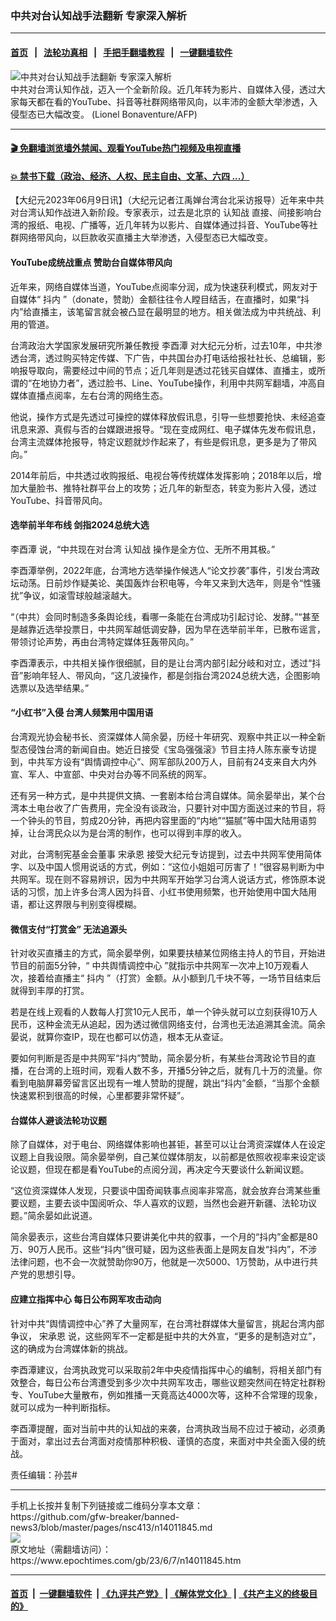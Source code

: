### 中共对台认知战手法翻新 专家深入解析
------------------------

#### [首页](https://github.com/gfw-breaker/banned-news3/blob/master/README.md) &nbsp;&nbsp;|&nbsp;&nbsp; [法轮功真相](https://github.com/begood0513/basic/blob/master/README.md)  &nbsp;&nbsp;|&nbsp;&nbsp; [手把手翻墙教程](https://github.com/gfw-breaker/guides/wiki)  &nbsp;&nbsp;|&nbsp;&nbsp; [一键翻墙软件](https://github.com/gfw-breaker/nogfw/blob/master/README.md)  



<div><img alt="中共对台认知战手法翻新 专家深入解析" class="attachment-djy_600_400 size-djy_600_400 wp-post-image" src="https://i.epochtimes.com/assets/uploads/2022/06/id13770039-562434-600x400.jpg"/>
<div class="caption">
 中共对台湾认知作战，迈入一个全新阶段。近几年转为影片、自媒体入侵，透过大家每天都在看的YouTube、抖音等社群网络带风向，以丰沛的金额大举渗透，入侵型态已大幅改变。
(Lionel Bonaventure/AFP)
</div></div><hr/>

#### [ 🎬  免翻墙浏览墙外禁闻、观看YouTube热门视频及电视直播](https://github.com/gfw-breaker/HelloWorld)

#### [ 💥  禁书下载（政治、经济、人权、民主自由、文革、六四 ...）](https://github.com/gfw-breaker/books/blob/master/README.md)

<div><p>
 【大纪元2023年06月9日讯】（大纪元记者江禹婵台湾台北采访报导）近年来中共对台湾认知作战进入新阶段。专家表示，过去是北京的
 <ok href="https://www.epochtimes.com/gb/tag/%E8%AE%A4%E7%9F%A5%E6%88%98.html">
  认知战
 </ok>
 直接、间接影响台湾的报纸、电视、广播等，近几年转为以影片、自媒体通过抖音、YouTube等社群网络带风向，以巨款收买直播主大举渗透，入侵型态已大幅改变。
</p>
<h4>
 YouTube成统战重点 赞助台自媒体带风向
</h4>
<p>
 近年来，网络自媒体当道，YouTube点阅率分润，成为快速获利模式，网友对于自媒体“
 <ok href="https://www.epochtimes.com/gb/tag/%E6%8A%96%E5%86%85.html">
  抖内
 </ok>
 ”（donate，赞助）金额往往令人瞠目结舌，在直播时，如果“抖内”给直播主，该笔留言就会被凸显在最明显的地方。相关做法成为中共统战、利用的管道。
</p>
<p>
 台湾政治大学国家发展研究所兼任教授
 <ok href="https://www.epochtimes.com/gb/tag/%E6%9D%8E%E9%85%89%E6%BD%AD.html">
  李酉潭
 </ok>
 对大纪元分析，过去10年，中共渗透台湾，透过购买特定传媒、下广告，中共国台办打电话给报社社长、总编辑，影响报导取向，需要经过中间的节点；近几年则是透过花钱买自媒体、直播主，或所谓的“在地协力者”，透过脸书、Line、YouTube操作，利用中共网军翻墙，冲高自媒体直播点阅率，左右台湾的网络生态。
</p>
<p>
 他说，操作方式是先透过可操控的媒体释放假讯息，引导一些想要抢快、未经追查讯息来源、真假与否的台媒跟进报导。“现在变成网红、电子媒体先发布假讯息，台湾主流媒体抢报导，特定议题就炒作起来了，有些是假讯息，更多是为了带风向。”
</p>
<p>
 2014年前后，中共透过收购报纸、电视台等传统媒体发挥影响；2018年以后，增加大量脸书、推特社群平台上的攻势；近几年的新型态，转变为影片入侵，透过YouTube、抖音带风向。
</p>
<h4>
 选举前半年布线 剑指2024总统大选
</h4>
<p>
 <ok href="https://www.epochtimes.com/gb/tag/%E6%9D%8E%E9%85%89%E6%BD%AD.html">
  李酉潭
 </ok>
 说，“中共现在对台湾
 <ok href="https://www.epochtimes.com/gb/tag/%E8%AE%A4%E7%9F%A5%E6%88%98.html">
  认知战
 </ok>
 操作是全方位、无所不用其极。”
</p>
<p>
 李酉潭举例，2022年底，台湾地方选举操作候选人“论文抄袭”事件，引发台湾政坛动荡。日前炒作疑美论、美国轰炸台积电等，今年又来到大选年，则是令“性骚扰”争议，如滚雪球般越滚越大。
</p>
<p>
 “（中共）会同时制造多条舆论线，看哪一条能在台湾成功引起讨论、发酵。”“甚至是越靠近选举投票日，中共网军越低调安静，因为早在选举前半年，已散布谣言，带领讨论声势，再由台湾特定媒体狂轰带风向。”
</p>
<p>
 李酉潭表示，中共相关操作很细腻，目的是让台湾内部引起分岐和对立，透过“抖音”影响年轻人、带风向，“这几波操作，都是剑指台湾2024总统大选，企图影响选票以及选举结果。”
</p>
<h4>
 “小红书”入侵 台湾人频繁用中国用语
</h4>
<p>
 台湾观光协会秘书长、资深媒体人简余晏，历经十年研究、观察中共正以一种全新型态侵蚀台湾的新闻自由。她近日接受《宝岛强强滚》节目主持人陈东豪专访提到，中共军方设有“舆情调控中心”、网军部队200万人，目前有24支来自大内外宣、军人、中宣部、中央对台办等不同系统的网军。
</p>
<p>
 还有另一种方式，是中共提供文搞、一套剧本给台湾自媒体。简余晏举出，某个台湾本土电台收了广告费用，完全没有谈政治，只要针对中国方面送过来的节目，将一个钟头的节目，剪成20分钟，再把内容里面的“内地”“猫腻”等中国大陆用语剪掉，让台湾民众以为是台湾的制作，也可以得到丰厚的收入。
</p>
<p>
 对此，台湾制宪基金会董事
 <ok href="https://www.epochtimes.com/gb/tag/%E5%AE%8B%E6%89%BF%E6%81%A9.html">
  宋承恩
 </ok>
 接受大纪元专访提到，过去中共网军使用简体字、以及中国人惯用说话的方式，例如：“这位小姐姐可厉害了！”很容易判断为中共网军。现在则不容易辨识，因为中共网军开始学习台湾人说话方式，修饰原本说话的习惯，加上许多台湾人因为抖音、小红书使用频繁，也开始使用中国大陆用语，都让这界限与判别变得模糊。
</p>
<h4>
 微信支付“打赏金” 无法追源头
</h4>
<p>
 针对收买直播主的方式，简余晏举例，如果要扶植某位网络主持人的节目，开始进节目的前面5分钟，“
 <ok href="https://www.epochtimes.com/gb/tag/%E4%B8%AD%E5%85%B1%E8%88%86%E6%83%85%E8%B0%83%E6%8E%A7%E4%B8%AD%E5%BF%83.html">
  中共舆情调控中心
 </ok>
 ”就指示中共网军一次冲上10万观看人次，接着给直播主“
 <ok href="https://www.epochtimes.com/gb/tag/%E6%8A%96%E5%86%85.html">
  抖内
 </ok>
 ”（打赏）金额。从小额到几千块不等，一场节目结束后就得到丰厚的打赏。
</p>
<p>
 若是在线上观看的人数每人打赏10元人民币，单一个钟头就可以立刻获得10万人民币，这种金流无从追起，因为透过微信网络支付，台湾也无法追溯其金流。简余晏说，就算你查IP，现在也都可以仿造，根本无从查证。
</p>
<p>
 要如何判断是否是中共网军“抖内”赞助，简余晏分析，有某些台湾政论节目的直播，在台湾的上班时间，观看人数不多，开播5分钟之后，就有几十万的流量。你看到电脑屏幕旁留言区出现有一堆人赞助的提醒，跳出“抖内”金额，“当那个金额快速累积到很高的时候，心里都要非常怀疑”。
</p>
<h4>
 台媒体人避谈法轮功议题
</h4>
<p>
 除了自媒体，对于电台、网络媒体影响也甚钜，甚至可以让台湾资深媒体人在设定议题上自我设限。简余晏举例，自己某位媒体朋友，以前都是依照收视率来设定谈论议题，但现在都是看YouTube的点阅分润，再决定今天要谈什么新闻议题。
</p>
<p>
 “这位资深媒体人发现，只要谈中国奇闻轶事点阅率非常高，就会放弃台湾某些重要议题，主要去谈中国阅听众、华人喜欢的议题，当然也会避开新疆、法轮功议题。”简余晏如此说道。
</p>
<p>
 简余晏表示，这些台湾自媒体只要讲美化中共的叙事，一个月的“抖内”金都是80万、90万人民币。这些“抖内”很可疑，因为这些表面上是网友自发“抖内”，不涉法律问题，也不会一次就赞助你90万，他就是一次5000、1万赞助，从中进行共产党的思想引导。
</p>
<h4>
 应建立指挥中心 每日公布网军攻击动向
</h4>
<p>
 针对中共“舆情调控中心”养了大量网军，在台湾社群媒体大量留言，挑起台湾内部争议，
 <ok href="https://www.epochtimes.com/gb/tag/%E5%AE%8B%E6%89%BF%E6%81%A9.html">
  宋承恩
 </ok>
 说，这些网军不一定都是挺中共的大外宣，“更多的是制造对立”，这的确成为台湾媒体新的挑战。
</p>
<p>
 李酉潭建议，台湾执政党可以采取前2年中央疫情指挥中心的编制，将相关部门有效整合，每日公布台湾遭受到多少次中共网军攻击，哪些议题突然间在特定社群粉专、YouTube大量散布，例如推播一天竟高达4000次等，这种不合常理的现象，就可以成为一种判断指标。
</p>
<p>
 李酉潭提醒，面对当前中共的认知战的来袭，台湾执政当局不应过于被动，必须勇于面对，拿出过去台湾面对疫情那种积极、谨慎的态度，来面对中共全面入侵的统战。
</p>
<p>
 责任编辑：孙芸#
</p>
</div>
<hr/>
手机上长按并复制下列链接或二维码分享本文章：<br/>
https://github.com/gfw-breaker/banned-news3/blob/master/pages/nsc413/n14011845.md <br/>
<a href='https://github.com/gfw-breaker/banned-news3/blob/master/pages/nsc413/n14011845.md'><img src='https://github.com/gfw-breaker/banned-news3/blob/master/pages/nsc413/n14011845.md.png'/></a> <br/>
原文地址（需翻墙访问）：https://www.epochtimes.com/gb/23/6/7/n14011845.htm


------------------------
#### [首页](https://github.com/gfw-breaker/banned-news3/blob/master/README.md) &nbsp;|&nbsp; [一键翻墙软件](https://github.com/gfw-breaker/nogfw/blob/master/README.md) &nbsp;| [《九评共产党》](https://github.com/gfw-breaker/9ping.md/blob/master/README.md#九评之一评共产党是什么) | [《解体党文化》](https://github.com/gfw-breaker/jtdwh.md/blob/master/README.md) | [《共产主义的终极目的》](https://github.com/gfw-breaker/gczydzjmd.md/blob/master/README.md)


<img src='http://gfw-breaker.win/banned-news3/pages/nsc413/n14011845.md' width='0px' height='0px'/>